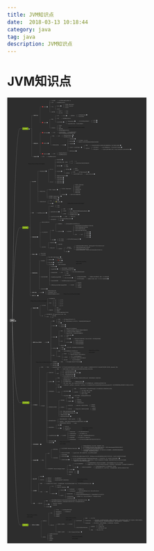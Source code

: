 ```yaml
---
title: JVM知识点
date:  2018-03-13 10:18:44
category: java
tag: java
description: JVM知识点
---
```

# JVM知识点
![enter description here][1]


[1]: /static/articleImage/2018/JVM知识点.jpg